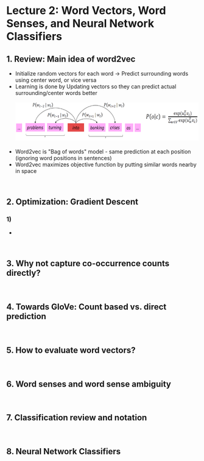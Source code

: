 
# Lecture 2: Word Vectors, Word Senses, and Neural Network Classifiers

## 1. Review: Main idea of word2vec
* Initialize random vectors for each word → Predict surrounding words using center word, or vice versa
* Learning is done by Updating vectors so they can predict actual surrounding/center words better
<br><br><img src="images/lecture02_img1.png" height="100"> <br><br>
* Word2vec is "Bag of words" model - same prediction at each position (ignoring word positions in sentences)
* Word2vec maximizes objective function by putting similar words nearby in space

<br>

## 2. Optimization: Gradient Descent
### 1) 
* 

<br>

## 3. Why not capture co-occurrence counts directly?

<br>

## 4. Towards GloVe: Count based vs. direct prediction

<br>

## 5. How to evaluate word vectors?

<br>

## 6. Word senses and word sense ambiguity

<br>

## 7. Classification review and notation

<br>

## 8. Neural Network Classifiers



